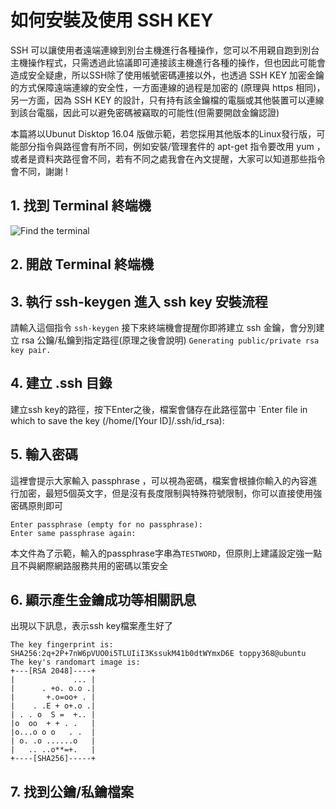 ﻿# 如何安裝及使用 SSH KEY

SSH 可以讓使用者遠端連線到別台主機進行各種操作，您可以不用親自跑到別台主機操作程式，只需透過此協議即可連接該主機進行各種的操作，但也因此可能會造成安全疑慮，所以SSH除了使用帳號密碼連接以外，也透過 SSH KEY 加密金鑰的方式保障遠端連線的安全性，一方面連線的過程是加密的 (原理與 https 相同)，另一方面，因為 SSH KEY 的設計，只有持有該金鑰檔的電腦或其他裝置可以連線到該台電腦，因此可以避免密碼被竊取的可能性(但需要開啟金鑰認證)

本篇將以Ubunut Disktop 16.04 版做示範，若您採用其他版本的Linux發行版，可能部分指令與路徑會有所不同，例如安裝/管理套件的 apt-get 指令要改用 yum ，或者是資料夾路徑會不同，若有不同之處我會在內文提醒，大家可以知道那些指令會不同，謝謝 !

## 1. 找到 Terminal 終端機
![Find the terminal](https://github.com/toppy368/VPS-HELP-for-ubuntu/blob/master/images/HowToSetUpandUseSSHKEY/FindtheTerminal.png)

## 2. 開啟 Terminal 終端機

## 3. 執行 ssh-keygen 進入 ssh key 安裝流程
請輸入這個指令
`ssh-keygen`
接下來終端機會提醒你即將建立 ssh 金鑰，會分別建立 rsa 公鑰/私鑰到指定路徑(原理之後會說明)
`Generating public/private rsa key pair.`

## 4. 建立 .ssh 目錄
建立ssh key的路徑，按下Enter之後，檔案會儲存在此路徑當中
`Enter file in which to save the key (/home/[Your ID]/.ssh/id_rsa):

## 5. 輸入密碼
這裡會提示大家輸入 passphrase ，可以視為密碼，檔案會根據你輸入的內容進行加密，最短5個英文字，但是沒有長度限制與特殊符號限制，你可以直接使用強密碼原則即可

	Enter passphrase (empty for no passphrase): 
	Enter same passphrase again: 

本文件為了示範，輸入的passphrase字串為`TESTWORD`，但原則上建議設定強一點且不與網際網路服務共用的密碼以策安全

## 6. 顯示產生金鑰成功等相關訊息
出現以下訊息，表示ssh key檔案產生好了


    The key fingerprint is:
    SHA256:2q+2P+7nW6pVUO0i5TLUIiI3KssukM41b0dtWYmxD6E toppy368@ubuntu
    The key's randomart image is:
    +---[RSA 2048]----+
    |             ... |
    |      . +o. o.o .|
    |       +.o=oo+ . |
    |    . .E + o+.o .|
    | . . o  S =  +.. |
    |o  oo  + + . .   |
    |o...o o o   . .  |
    | o. .o ......o   |
    |   .. ..o**=+.   |
    +----[SHA256]-----+


## 7. 找到公鑰/私鑰檔案